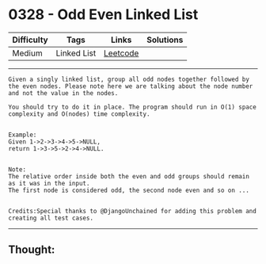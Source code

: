 # 0328 - Odd Even Linked List

Difficulty  | Tags | Links | Solutions
----------- | ---- | ----- | -----
Medium | Linked List | [Leetcode](https://leetcode.com/problems/odd-even-linked-list/description/) |


-----------

```
Given a singly linked list, group all odd nodes together followed by the even nodes. Please note here we are talking about the node number and not the value in the nodes.

You should try to do it in place. The program should run in O(1) space complexity and O(nodes) time complexity.


Example:
Given 1->2->3->4->5->NULL,
return 1->3->5->2->4->NULL.


Note:
The relative order inside both the even and odd groups should remain as it was in the input. 
The first node is considered odd, the second node even and so on ...


Credits:Special thanks to @DjangoUnchained for adding this problem and creating all test cases.
```

-----------

## Thought:
